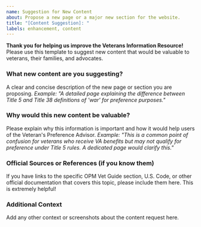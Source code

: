 ```yaml
---
name: Suggestion for New Content
about: Propose a new page or a major new section for the website.
title: "[Content Suggestion]: "
labels: enhancement, content
---
```


**Thank you for helping us improve the Veterans Information Resource!** Please use this template to suggest new content that would be valuable to veterans, their families, and advocates.

### What new content are you suggesting?
A clear and concise description of the new page or section you are proposing. 
*Example: "A detailed page explaining the difference between Title 5 and Title 38 definitions of 'war' for preference purposes."*

### Why would this new content be valuable?
Please explain why this information is important and how it would help users of the Veteran's Preference Advisor.
*Example: "This is a common point of confusion for veterans who receive VA benefits but may not qualify for preference under Title 5 rules. A dedicated page would clarify this."*

### Official Sources or References (if you know them)
If you have links to the specific OPM Vet Guide section, U.S. Code, or other official documentation that covers this topic, please include them here. This is extremely helpful!

### Additional Context
Add any other context or screenshots about the content request here.
